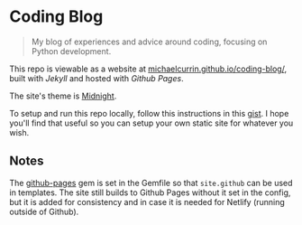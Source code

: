 # Coding Blog
> My blog of experiences and advice around coding, focusing on Python development.

This repo is viewable as a website at [michaelcurrin.github.io/coding-blog/](https://michaelcurrin.github.io/coding-blog/), built with _Jekyll_ and hosted with _Github Pages_.

The site's theme is [Midnight](https://github.com/pages-themes/midnight).

To setup and run this repo locally, follow this instructions in this [gist](https://gist.github.com/MichaelCurrin/1085ab164550b31272699920b5549d4b). I hope you'll find that useful so you can setup your own static site for whatever you wish.

## Notes

The [github-pages](https://github.com/github/pages-gem) gem is set in the Gemfile so that `site.github` can be used in templates. The site still builds to Github Pages without it set in the config, but it is added for consistency and in case it is needed for Netlify (running outside of Github).
